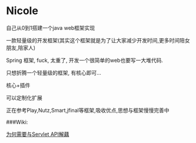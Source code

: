 # Nicole

自己从0到1搭建一个java web框架实现

一款轻量级的开发框架(其实这个框架就是为了让大家减少开发时间,更多时间陪女朋友,陪家人)


Spring 框架, fuck, 太重了, 开发一个很简单的web也要写一大堆代码.

只想折腾一个轻量级的框架, 有核心即可...

核心+插件

可以定制化扩展

正在参考Play,Nutz,Smart,jfinal等框架,吸收优点,思想与框架慢慢完善中



###Wiki:


[为何需要与Servlet API解藕](https://github.com/edagarli/own_framework/wiki/%E4%B8%BA%E4%BD%95%E9%9C%80%E8%A6%81%E4%B8%8EServlet-API%E8%A7%A3%E8%97%95)
